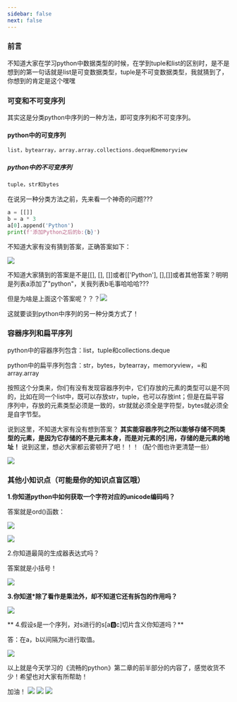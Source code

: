 ```yaml
---
sidebar: false
next: false
---
```

<BlogInfo/>






### **前言**

不知道大家在学习python中数据类型的时候，在学到tuple和list的区别时，是不是想到的第一句话就是list是可变数据类型，tuple是不可变数据类型，我就猜到了，你想到的肯定是这个嘿嘿

### **可变和不可变序列**

其实这是分类python中序列的一种方法，即可变序列和不可变序列。

#### **python中的可变序列**

```python
list，bytearray，array.array.collections.deque和memoryview

```
##### **python中的不可变序列**

```python
tuple，str和bytes

```
在说另一种分类方法之前，先来看一个神奇的问题???


```python
a = [[]]
b = a * 3
a[0].append('Python')
print(f'添加Python之后的b:{b}')
```

不知道大家有没有猜到答案，正确答案如下：

![](http://www.lll.plus/media/image/2022/02/13/image-20220213220738-1.png)

不知道大家猜到的答案是不是[[], [], []]或者[['Python'], [],[]]或者其他答案？明明是列表a添加了"python"，关我列表b毛事哈哈哈???

但是为啥是上面这个答案呢？？？![](http://www.lll.plus/media/image/2024/01/18/3e737b88f8a10fa6bb21c7bebc5884fa.5cebb578b61011eeb3a9eb54e8a036ec.jpg)

 这就要谈到python中序列的另一种分类方式了！

### **容器序列和扁平序列**

python中的容器序列包含：list，tuple和collections.deque

python中的扁平序列包含：str，bytes，bytearray，memoryview，=和array.array

按照这个分类来，你们有没有发现容器序列中，它们存放的元素的类型可以是不同的，比如在同一个list中，既可以存放str，tuple，也可以存放int；但是在扁平容序列中，存放的元素类型必须是一致的，str就就必须全是字符型，bytes就必须全是自字节型。

说到这里，不知道大家有没有想到答案？ **其实能容器序列之所以能够存储不同类型的元素，是因为它存储的不是元素本身，而是对元素的引用，存储的是元素的地址！**
说到这里，想必大家都云雾顿开了吧！！！（配个图也许更清楚一些）

![](http://www.lll.plus/media/image/2024/01/18/f10e25cf21489c713f9bf57d19c37b72.5d64bb26b61011eeb3a9eb54e8a036ec.jpg)


### **其他小知识点（可能是你的知识点盲区哦）**

**1.你知道python中如何获取一个字符对应的unicode编码吗？**

答案就是ord()函数：

![](http://www.lll.plus/media/image/2024/01/18/f82f0c1eff76c38f73a8480c827433ed.5da26516b61011eeb3a9eb54e8a036ec.jpg)

![](http://www.lll.plus/media/image/2024/01/18/4244ff73b461b26b0610870205e97dce.5e1e3e5cb61011eeb3a9eb54e8a036ec.jpg)

2.你知道最简的生成器表达式吗？

答案就是小括号！

![](http://www.lll.plus/media/image/2024/01/18/7c3b34b0c4e1b933b6a5c8c60614cc44.5e898a4ab61011eeb3a9eb54e8a036ec.jpg)

  **3.你知道*除了看作是乘法外，却不知道它还有拆包的作用吗？**

![](http://www.lll.plus/media/image/2024/01/18/bcd2fb4382acd71d692e4aa232a8ee93.5f1de898b61011eeb3a9eb54e8a036ec.jpg)

**  4.假设s是一个序列，对s进行的s[a:b:c]切片含义你知道吗？**

答：在a，b以间隔为c进行取值。

![](http://www.lll.plus/media/image/2024/01/18/ceb0f4825876bd953ac5b7af3c833393.5fc32538b61011eeb3a9eb54e8a036ec.jpg)


以上就是今天学习的《流畅的python》第二章的前半部分的内容了，感觉收货不少！希望也对大家有所帮助！

加油！
![](http://www.lll.plus/media/image/2024/01/18/f3cc786637d15f03f1dbe6eae65ec9b9.601c933eb61011eeb3a9eb54e8a036ec.jpg)
![](http://www.lll.plus/media/image/2024/01/18/f3cc786637d15f03f1dbe6eae65ec9b9.601c933eb61011eeb3a9eb54e8a036ec.jpg)
![](http://www.lll.plus/media/image/2024/01/18/f3cc786637d15f03f1dbe6eae65ec9b9.601c933eb61011eeb3a9eb54e8a036ec.jpg)






















<ActionBox />
        
<style>#top-box {margin-top:0.5rem!important;}</style>